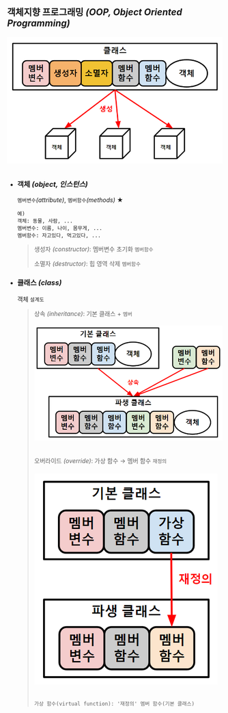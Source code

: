 ## 객체지향 프로그래밍 *(OOP, Object Oriented Programming)*
###### <img src = 'img/객체지향 프로그래밍.png'>

+ ### 객체 *(object, 인스턴스)*
  `멤버변수`*(attribute)*, `멤버함수`*(methods)* ★
  ```
  예) 
  객체: 동물, 사람, ...
  멤버변수: 이름, 나이, 몸무게, ...
  멤버함수: 자고있다, 먹고있다, ...
  ```
  >생성자 *(constructor)*: 멤버변수 초기화 `멤버함수`
  >
  >소멸자 *(destructor)*: 힙 영역 삭제 `멤버함수`


+ ### 클래스 *(class)*
  객체 `설계도`
  >상속 *(inheritance)*: 기본 클래스 + `멤버` 
  >###### <img src = 'img/상속.png'>
  > 
  >오버라이드 *(override)*: 가상 함수 → 멤버 함수 `재정의`
  >###### <img src = 'img/오버라이드.png'>
  >```
  >가상 함수(virtual function): '재정의' 멤버 함수(기본 클래스)
  >```